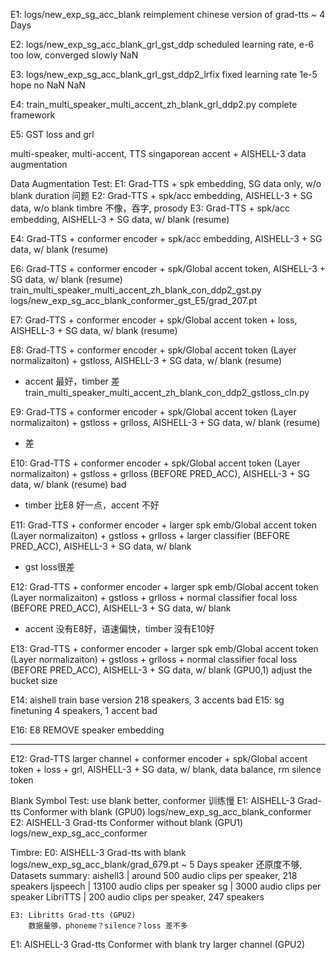E1: logs/new_exp_sg_acc_blank
reimplement chinese version of grad-tts
~ 4 Days

E2: logs/new_exp_sg_acc_blank_grl_gst_ddp
scheduled learning rate, e-6 too low, converged slowly
NaN

E3: logs/new_exp_sg_acc_blank_grl_gst_ddp2_lrfix
fixed learning rate 1e-5 hope no NaN
NaN

E4: train_multi_speaker_multi_accent_zh_blank_grl_ddp2.py
complete framework

E5: GST loss and grl



multi-speaker, multi-accent, TTS 
singaporean accent + AISHELL-3 data augmentation

Data Augmentation Test:
E1: Grad-TTS + spk embedding, SG data only, w/o blank
    duration 问题
E2: Grad-TTS + spk/acc embedding, AISHELL-3 + SG data, w/o blank
    timbre 不像，吞字, prosody
E3: Grad-TTS + spk/acc embedding, AISHELL-3 + SG data, w/ blank (resume)
    
E4: Grad-TTS + conformer encoder + spk/acc embedding, AISHELL-3 + SG data, w/ blank  (resume)

E6: Grad-TTS + conformer encoder + spk/Global accent token, AISHELL-3 + SG data, w/ blank (resume)
    train_multi_speaker_multi_accent_zh_blank_con_ddp2_gst.py
    logs/new_exp_sg_acc_blank_conformer_gst_E5/grad_207.pt

E7: Grad-TTS + conformer encoder + spk/Global accent token + loss, AISHELL-3 + SG data, w/ blank (resume)

E8: Grad-TTS + conformer encoder + spk/Global accent token (Layer normalizaiton) + gstloss, AISHELL-3 + SG data, w/ blank (resume)
- accent 最好，timber 差
train_multi_speaker_multi_accent_zh_blank_con_ddp2_gstloss_cln.py

E9: Grad-TTS + conformer encoder + spk/Global accent token (Layer normalizaiton) + gstloss + grlloss, AISHELL-3 + SG data, w/ blank (resume)
- 差

E10: Grad-TTS + conformer encoder + spk/Global accent token (Layer normalizaiton) + gstloss + grlloss (BEFORE PRED_ACC), AISHELL-3 + SG data, w/ blank (resume) bad
- timber 比E8 好一点，accent 不好

E11: Grad-TTS + conformer encoder + larger spk emb/Global accent token (Layer normalizaiton) + gstloss + grlloss + larger classifier (BEFORE PRED_ACC), AISHELL-3 + SG data, w/ blank 
- gst loss很差

E12: Grad-TTS + conformer encoder + larger spk emb/Global accent token (Layer normalizaiton) + gstloss + grlloss + normal classifier focal loss (BEFORE PRED_ACC), AISHELL-3 + SG data, w/ blank 
- accent 没有E8好，语速偏快，timber 没有E10好


E13: Grad-TTS + conformer encoder + larger spk emb/Global accent token (Layer normalizaiton) + gstloss + grlloss + normal classifier focal loss (BEFORE PRED_ACC), AISHELL-3 + SG data, w/ blank (GPU0,1)
adjust the bucket size

E14: aishell train base version 218 speakers, 3 accents bad
E15: sg finetuning 4 speakers, 1 accent bad

E16: E8 REMOVE speaker embedding

------------------------
E12: Grad-TTS larger channel + conformer encoder + spk/Global accent token + loss + grl, AISHELL-3 + SG data, w/ blank, data balance, rm silence token


Blank Symbol Test: use blank better, conformer 训练慢
    E1: AISHELL-3 Grad-tts Conformer with blank (GPU0)
        logs/new_exp_sg_acc_blank_conformer
    E2: AISHELL-3 Grad-tts Conformer without blank (GPU1)
        logs/new_exp_sg_acc_conformer   

Timbre:
    E0: AISHELL-3 Grad-tts with blank
        logs/new_exp_sg_acc_blank/grad_679.pt 
        ~ 5 Days
        speaker 还原度不够, 
        Datasets summary:
            aishell3 | around 500 audio clips per speaker, 218 speakers
            ljspeech | 13100 audio clips per speaker
            sg | 3000 audio clips per speaker
            LibriTTS | 200 audio clips per speaker, 247 speakers
    
    E3: Libritts Grad-tts (GPU2)
        数据量够，phoneme？silence？loss 差不多

E1: AISHELL-3 Grad-tts Conformer with blank try larger channel (GPU2)
     